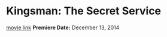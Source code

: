 # Kingsman: The Secret Service
[movie link](https://www.imdb.com/title/tt2802144/) 
**Premiere Date:** December 13, 2014
